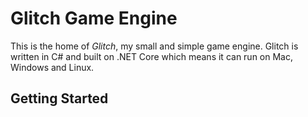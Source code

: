# Glitch Game Engine

This is the home of _Glitch_, my small and simple game engine. Glitch is written in C# and built on .NET Core which means it can run on Mac, Windows and Linux.

## Getting Started
